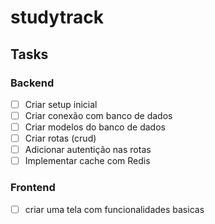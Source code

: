 # studytrack

## Tasks

### Backend

- [ ] Criar setup inicial
- [ ] Criar conexão com banco de dados
- [ ] Criar modelos do banco de dados
- [ ] Criar rotas (crud)
- [ ] Adicionar autentição nas rotas
- [ ] Implementar cache com Redis

### Frontend
- [ ] criar uma tela com funcionalidades basicas